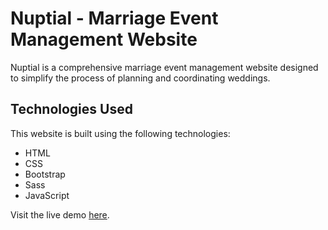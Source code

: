 # Nuptial - Marriage Event Management Website

Nuptial is a comprehensive marriage event management website designed to simplify the process of planning and coordinating weddings.

## Technologies Used

This website is built using the following technologies:

- HTML
- CSS
- Bootstrap
- Sass
- JavaScript



Visit the live demo [here](https://geekypradip.github.io/nuptial/).
